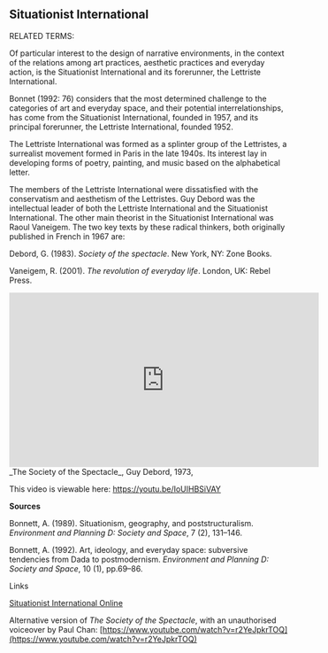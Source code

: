 ## Situationist International

RELATED TERMS: 

Of particular interest to the design of narrative environments, in the context of the relations among art practices, aesthetic practices and everyday action, is the Situationist International and its forerunner, the Lettriste International.

Bonnet (1992: 76) considers that the most determined challenge to the categories of art and everyday space, and their potential interrelationships, has come from the Situationist International, founded in 1957, and its principal forerunner, the Lettriste International, founded 1952.

The Lettriste International was formed as a splinter group of the Lettristes, a surrealist movement formed in Paris in the late 1940s. Its interest lay in developing forms of poetry, painting, and music based on the alphabetical letter.

The members of the Lettriste International were dissatisfied with the conservatism and aesthetism of the Lettristes. Guy Debord was the intellectual leader of both the Lettriste International and the Situationist International. The other main theorist in the Situationist International was Raoul Vaneigem. The two key texts by these radical thinkers, both originally published in French in 1967 are:

Debord, G. (1983). _Society of the spectacle_. New York, NY: Zone Books.

Vaneigem, R. (2001). _The revolution of everyday life_. London, UK: Rebel Press.

<iframe src="https://www.youtube.com/embed/IoUIHBSiVAY" width="560" height="315" frameborder="0" allowfullscreen="allowfullscreen"></iframe>  
_The Society of the Spectacle_, Guy Debord, 1973,

This video is viewable here: https://youtu.be/IoUIHBSiVAY

**Sources**

Bonnett, A. (1989). Situationism, geography, and poststructuralism. _Environment and Planning D: Society and Space_, 7 (2), 131–146.

Bonnett, A. (1992). Art, ideology, and everyday space: subversive tendencies from Dada to postmodernism. _Environment and Planning D: Society and Space_, 10 (1), pp.69–86.

Links

[Situationist International Online](http://www.cddc.vt.edu/sionline/index.html)

Alternative version of _The Society of the Spectacle_, with an unauthorised voiceover by Paul Chan: [https://www.youtube.com/watch?v=r2YeJpkrTOQ](https://www.youtube.com/watch?v=r2YeJpkrTOQ)

